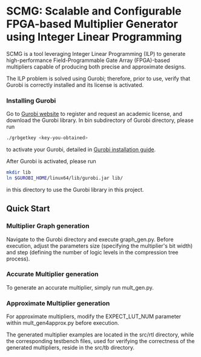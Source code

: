 SCMG: Scalable and Configurable FPGA-based Multiplier Generator using Integer Linear Programming
=====================
SCMG is a tool leveraging Integer Linear Programming (ILP) to generate high-performance Field-Programmable Gate Array (FPGA)-based multipliers capable of producing both precise and approximate designs. 

The ILP problem is solved using Gurobi; therefore, prior to use, verify that Gurobi is correctly installed and its license is activated. 

### Installing Gurobi

Go to [Gurobi website](https://www.gurobi.com/) to register and request an academic license, and download the Gurobi library.
In bin subdirectory of Gurobi directory, please run 
```Bash
./grbgetkey <key-you-obtained>
``` 
to activate your Gurobi, detailed in [Gurobi installation guide](https://www.gurobi.com/documentation/9.0/quickstart_linux/software_installation_guid.html#section:Installation).

After Gurobi is activated, please run
```Bash
mkdir lib
ln $GUROBI_HOME/linux64/lib/gurobi.jar lib/
``` 
in this directory to use the Gurobi library in this project.

## Quick Start
### Multiplier Graph generation
Navigate to the Gurobi directory and execute graph_gen.py. Before execution, adjust the parameters size (specifying the multiplier's bit width) and step (defining the number of logic levels in the compression tree process). 

### Accurate Multiplier generation
To generate an accurate multiplier, simply run mult_gen.py.
  
### Approximate Multiplier generation
For approximate multipliers, modify the EXPECT_LUT_NUM parameter within mult_gen4approx.py before execution. 

The generated multiplier examples are located in the src/rtl directory, while the corresponding testbench files, used for verifying the correctness of the generated multipliers, reside in the src/tb directory.


